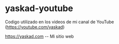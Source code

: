 # yaskad-youtube

Codigo utilizado en los videos de mi canal de YouTube (https://youtube.com/yaskad)

https://yaskad.com -- Mi sitio web
